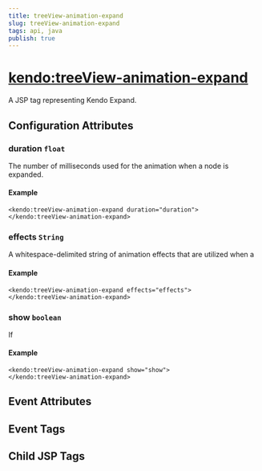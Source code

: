 ```yaml
---
title: treeView-animation-expand
slug: treeView-animation-expand
tags: api, java
publish: true
---
```


# <kendo:treeView-animation-expand>
A JSP tag representing Kendo Expand.

## Configuration Attributes


### duration `float`

The number of milliseconds used for the animation when a
node is expanded.

#### Example
    <kendo:treeView-animation-expand duration="duration">
    </kendo:treeView-animation-expand>
    

### effects `String`

A whitespace-delimited string of animation effects that are utilized when a

#### Example
    <kendo:treeView-animation-expand effects="effects">
    </kendo:treeView-animation-expand>
    

### show `boolean`

If

#### Example
    <kendo:treeView-animation-expand show="show">
    </kendo:treeView-animation-expand>
    

## Event Attributes


## Event Tags


## Child JSP Tags

